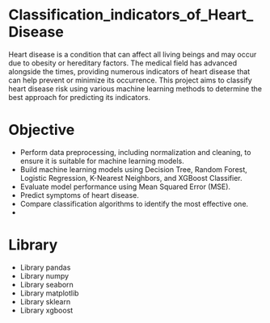 # Classification_indicators_of_Heart_Disease
Heart disease is a condition that can affect all living beings and may occur due to obesity or hereditary factors. The medical field has advanced alongside the times, providing numerous indicators of heart disease that can help prevent or minimize its occurrence. This project aims to classify heart disease risk using various machine learning methods to determine the best approach for predicting its indicators.

# Objective
- Perform data preprocessing, including normalization and cleaning, to ensure it is suitable for machine learning models.
- Build machine learning models using Decision Tree, Random Forest, Logistic Regression, K-Nearest Neighbors, and XGBoost Classifier.
- Evaluate model performance using Mean Squared Error (MSE).
- Predict symptoms of heart disease.
- Compare classification algorithms to identify the most effective one.
- 
# Library
- Library pandas
- Library numpy
- Library seaborn
- Library matplotlib
- Library sklearn
- Library xgboost
